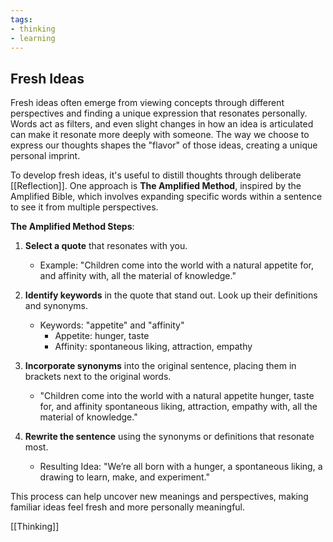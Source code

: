 ```yaml
---
tags:
- thinking
- learning
---
```


## **Fresh Ideas**

Fresh ideas often emerge from viewing concepts through different perspectives and finding a unique expression that resonates personally. Words act as filters, and even slight changes in how an idea is articulated can make it resonate more deeply with someone. The way we choose to express our thoughts shapes the "flavor" of those ideas, creating a unique personal imprint.

To develop fresh ideas, it's useful to distill thoughts through deliberate [[Reflection]]. One approach is **The Amplified Method**, inspired by the Amplified Bible, which involves expanding specific words within a sentence to see it from multiple perspectives.

**The Amplified Method Steps**:

1. **Select a quote** that resonates with you.

    - Example: "Children come into the world with a natural appetite for, and affinity with, all the material of knowledge."

2. **Identify keywords** in the quote that stand out. Look up their definitions and synonyms.

    - Keywords: "appetite" and "affinity"
        - Appetite: hunger, taste
        - Affinity: spontaneous liking, attraction, empathy

3. **Incorporate synonyms** into the original sentence, placing them in brackets next to the original words.

    - "Children come into the world with a natural appetite hunger, taste for, and affinity spontaneous liking, attraction, empathy with, all the material of knowledge."

4. **Rewrite the sentence** using the synonyms or definitions that resonate most.

    - Resulting Idea: "We’re all born with a hunger, a spontaneous liking, a drawing to learn, make, and experiment."

This process can help uncover new meanings and perspectives, making familiar ideas feel fresh and more personally meaningful.

[[Thinking]]